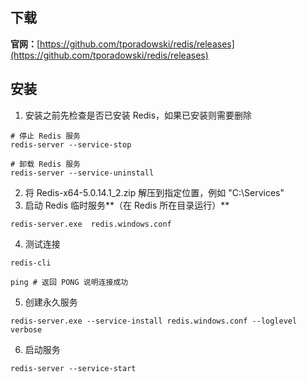 ## 下载
**官网：**[https://github.com/tporadowski/redis/releases](https://github.com/tporadowski/redis/releases)

## 安装
1. 安装之前先检查是否已安装 Redis，如果已安装则需要删除

```shell
# 停止 Redis 服务
redis-server --service-stop

# 卸载 Redis 服务
redis-server --service-uninstall
```

2. 将 Redis-x64-5.0.14.1_2.zip 解压到指定位置，例如 "C:\Services"
3. 启动 Redis 临时服务**（在 Redis 所在目录运行）**

```shell
redis-server.exe  redis.windows.conf
```

4. 测试连接

```shell
redis-cli

ping # 返回 PONG 说明连接成功
```

5. 创建永久服务

```shell
redis-server.exe --service-install redis.windows.conf --loglevel verbose
```

6. 启动服务

```shell
redis-server --service-start
```

